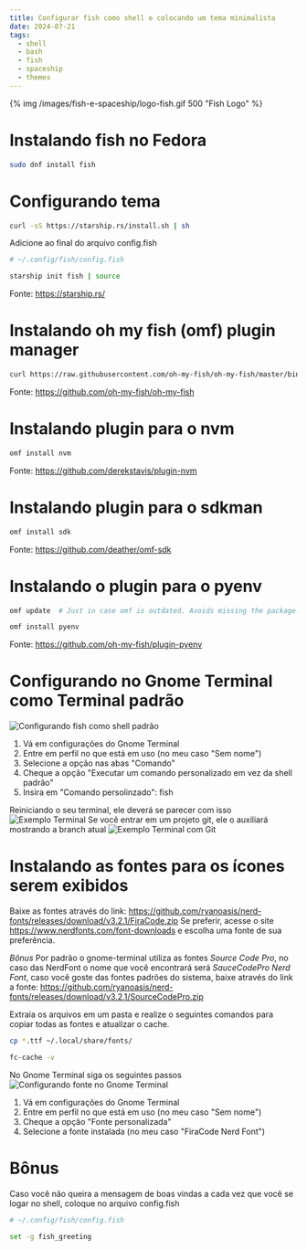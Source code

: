 ```yaml
---
title: Configurar fish como shell e colocando um tema minimalista
date: 2024-07-21
tags: 
  - shell
  - bash
  - fish
  - spaceship
  - themes
---
```

{% img  /images/fish-e-spaceship/logo-fish.gif 500 "Fish Logo" %}
# Instalando fish no Fedora

```bash
sudo dnf install fish
```

# Configurando tema

```bash
curl -sS https://starship.rs/install.sh | sh
```

Adicione ao final do arquivo config.fish

```bash
# ~/.config/fish/config.fish

starship init fish | source
```
Fonte: https://starship.rs/
<!-- more -->


# Instalando oh my fish (omf) plugin manager

```bash
curl https://raw.githubusercontent.com/oh-my-fish/oh-my-fish/master/bin/install | fish
```
Fonte: https://github.com/oh-my-fish/oh-my-fish


# Instalando plugin para o nvm

```bash
omf install nvm
```
Fonte: https://github.com/derekstavis/plugin-nvm


# Instalando plugin para o sdkman

```bash
omf install sdk
```
Fonte: https://github.com/deather/omf-sdk


# Instalando o plugin para o pyenv

```bash
omf update  # Just in case omf is outdated. Avoids missing the package.
```

```bash
omf install pyenv
```
Fonte: https://github.com/oh-my-fish/plugin-pyenv


# Configurando no Gnome Terminal como Terminal padrão
![Configurando fish como shell padrão](/images/fish-e-spaceship/gnome-terminal-comando.png)

1. Vá em configurações do Gnome Terminal
2. Entre em perfil no que está em uso (no meu caso "Sem nome")
3. Selecione a opção nas abas "Comando"
4. Cheque a opção "Executar um comando personalizado em vez da shell padrão"
5. Insira em "Comando persolinzado": fish

Reiniciando o seu terminal, ele deverá se parecer com isso
![Exemplo Terminal](/images/fish-e-spaceship/gnome-terminal-exemplo.png)
Se você entrar em um projeto git, ele o auxiliará mostrando a branch atual
![Exemplo Terminal com Git](/images/fish-e-spaceship/gnome-terminal-exemplo-git.png)


# Instalando as fontes para os ícones serem exibidos

Baixe as fontes através do link: https://github.com/ryanoasis/nerd-fonts/releases/download/v3.2.1/FiraCode.zip
Se preferir, acesse o site https://www.nerdfonts.com/font-downloads e escolha uma fonte de sua preferência.

*Bônus*
Por padrão o gnome-terminal utiliza as fontes _Source Code Pro_, no caso das NerdFont o nome que você encontrará será _SauceCodePro Nerd Font_, caso você goste das fontes padrões do sistema, baixe através do link a fonte: https://github.com/ryanoasis/nerd-fonts/releases/download/v3.2.1/SourceCodePro.zip

Extraia os arquivos em um pasta e realize o seguintes comandos para copiar todas as fontes e atualizar o cache.
```bash
cp *.ttf ~/.local/share/fonts/
```

```bash
fc-cache -v
```

No Gnome Terminal siga os seguintes passos
![Configurando fonte no Gnome Terminal](/images/fish-e-spaceship/gnome-terminal-fonte.png)

1. Vá em configurações do Gnome Terminal
2. Entre em perfil no que está em uso (no meu caso "Sem nome")
3. Cheque a opção "Fonte personalizada"
4. Selecione a fonte instalada (no meu caso "FiraCode Nerd Font")


# Bônus

Caso você não queira a mensagem de boas vindas a cada vez que você se logar no shell, coloque no arquivo config.fish 
```bash
# ~/.config/fish/config.fish

set -g fish_greeting
```